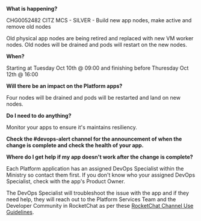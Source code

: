 
**What is happening?**

CHG0052482 CITZ MCS - SILVER - Build new app nodes, make active and remove old nodes

Old physical app nodes are being retired and replaced with new VM worker nodes. Old nodes will be drained and pods will restart on the new nodes.

**When?**

Starting at Tuesday Oct 10th @ 09:00 and finishing before Thuresday Oct 12th @ 16:00

**Will there be an impact on the Platform apps?**

Four nodes will be drained and pods will be restarted and land on new nodes.

**Do I need to do anything?**

Monitor your apps to ensure it's maintains resiliency.

**Check the #devops-alert channel for the announcement of when the change is complete and check the health of your app.**

**Where do I get help if my app doesn't work after the change is complete?**

Each Platform application has an assigned DevOps Specialist within the Ministry so contact them first. If you don't know who your assigned DevOps Specialist, check with the app's Product Owner.

The DevOps Specialist will troubleshoot the issue with the app and if they need help, they will reach out to the Platform Services Team and the Developer Community in RocketChat as per these [RocketChat Channel Use Guidelines](https://docs.developer.gov.bc.ca/rocketchat-channel-descriptions/).
